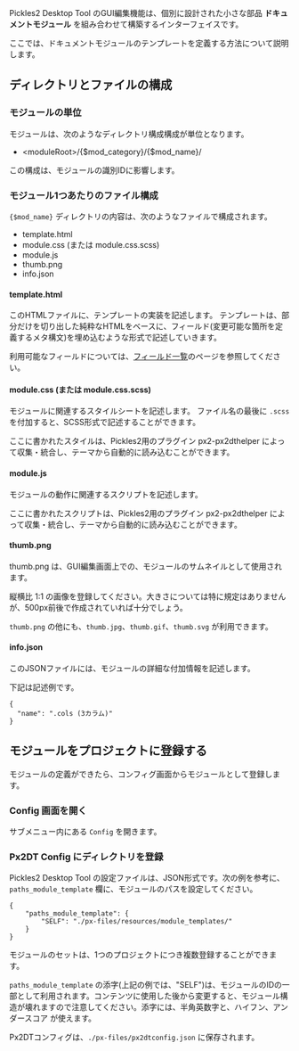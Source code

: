 


Pickles2 Desktop Tool のGUI編集機能は、個別に設計された小さな部品 __ドキュメントモジュール__ を組み合わせて構築するインターフェイスです。

ここでは、ドキュメントモジュールのテンプレートを定義する方法について説明します。


<!-- autoindex -->



## ディレクトリとファイルの構成

### モジュールの単位

モジュールは、次のようなディレクトリ構成構成が単位となります。

- &lt;moduleRoot&gt;/{$mod_category}/{$mod_name}/

この構成は、モジュールの識別IDに影響します。


### モジュール1つあたりのファイル構成

`{$mod_name}` ディレクトリの内容は、次のようなファイルで構成されます。

- template.html
- module.css (または module.css.scss)
- module.js
- thumb.png
- info.json


#### template.html

このHTMLファイルに、テンプレートの実装を記述します。
テンプレートは、部分だけを切り出した純粋なHTMLをベースに、フィールド(変更可能な箇所を定義するメタ構文)を埋め込むような形式で記述していきます。

利用可能なフィールドについては、<a href="../fields/">フィールド一覧</a>のページを参照してください。


#### module.css (または module.css.scss)

モジュールに関連するスタイルシートを記述します。
ファイル名の最後に `.scss` を付加すると、SCSS形式で記述することができます。

ここに書かれたスタイルは、Pickles2用のプラグイン px2-px2dthelper によって収集・統合し、テーマから自動的に読み込むことができます。


#### module.js

モジュールの動作に関連するスクリプトを記述します。

ここに書かれたスクリプトは、Pickles2用のプラグイン px2-px2dthelper によって収集・統合し、テーマから自動的に読み込むことができます。


#### thumb.png

thumb.png は、GUI編集画面上での、モジュールのサムネイルとして使用されます。

縦横比 1:1 の画像を登録してください。大きさについては特に規定はありませんが、500px前後で作成されていれば十分でしょう。

`thumb.png` の他にも、`thumb.jpg`、`thumb.gif`、`thumb.svg` が利用できます。


#### info.json

このJSONファイルには、モジュールの詳細な付加情報を記述します。

下記は記述例です。

```
{
  "name": ".cols (3カラム)"
}
```



## モジュールをプロジェクトに登録する

モジュールの定義ができたら、コンフィグ画面からモジュールとして登録します。

### Config 画面を開く

サブメニュー内にある `Config` を開きます。

### Px2DT Config にディレクトリを登録

Pickles2 Desktop Tool の設定ファイルは、JSON形式です。次の例を参考に、`paths_module_template` 欄に、モジュールのパスを設定してください。

```
{
    "paths_module_template": {
        "SELF": "./px-files/resources/module_templates/"
    }
}
```

モジュールのセットは、1つのプロジェクトにつき複数登録することができます。

`paths_module_template` の添字(上記の例では、"SELF")は、モジュールのIDの一部として利用されます。コンテンツに使用した後から変更すると、モジュール構造が壊れますので注意してください。添字には、半角英数字と、ハイフン、アンダースコア が使えます。

Px2DTコンフィグは、`./px-files/px2dtconfig.json` に保存されます。




